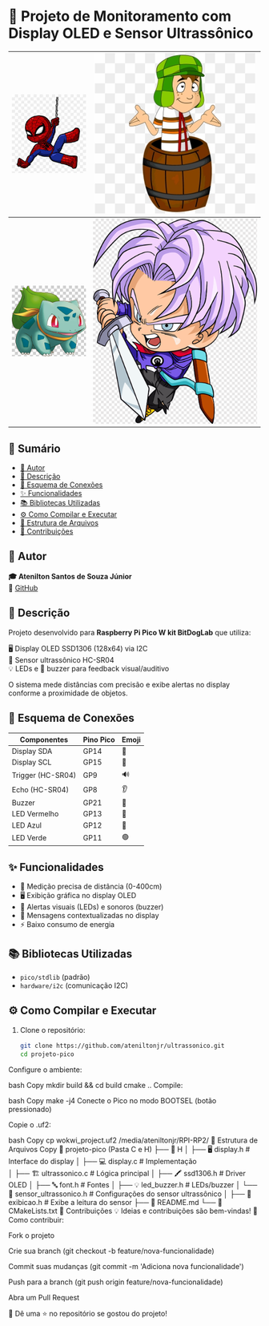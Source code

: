 # 🚀 Projeto de Monitoramento com Display OLED e Sensor Ultrassônico

<div align="center">
  
| ![Demonstração 1](image.png) | ![Demonstração 2](image-1.png) |
|------------------------------|------------------------------|
| ![Diagrama 1](image-2.png)    | ![Diagrama 2](image-3.png)    |

</div>

## 📑 Sumário
- [👤 Autor](#-autor)
- [📝 Descrição](#-descrição)
- [🔌 Esquema de Conexões](#-esquema-de-conexões)
- [✨ Funcionalidades](#-funcionalidades)
- [📚 Bibliotecas Utilizadas](#-bibliotecas-utilizadas)
- [⚙️ Como Compilar e Executar](#️-como-compilar-e-executar)
- [📂 Estrutura de Arquivos](#-estrutura-de-arquivos)
- [🤝 Contribuições](#-contribuições)

## 👤 Autor
**🎓 Atenilton Santos de Souza Júnior**  
🔗 [GitHub](https://github.com/ateniltonjr)

## 📝 Descrição
Projeto desenvolvido para **Raspberry Pi Pico W kit BitDogLab** que utiliza:

🖥️ Display OLED SSD1306 (128x64) via I2C  
📏 Sensor ultrassônico HC-SR04  
💡 LEDs e 🎵 buzzer para feedback visual/auditivo

O sistema mede distâncias com precisão e exibe alertas no display conforme a proximidade de objetos.

## 🔌 Esquema de Conexões
| Componentes      | Pino Pico | Emoji |
|------------------|----------|-------|
| Display SDA      | GP14     | 📡    |
| Display SCL      | GP15     | 📡    |
| Trigger (HC-SR04)| GP9      | 🔊    |
| Echo (HC-SR04)   | GP8      | 👂    |
| Buzzer           | GP21     | 🎵    |
| LED Vermelho     | GP13     | 🔴    |
| LED Azul         | GP12     | 🔵    |
| LED Verde        | GP11     | 🟢    |

## ✨ Funcionalidades
- 📏 Medição precisa de distância (0-400cm)
- 🖥️ Exibição gráfica no display OLED
- 🚨 Alertas visuais (LEDs) e sonoros (buzzer)
- 💬 Mensagens contextualizadas no display
- ⚡ Baixo consumo de energia

## 📚 Bibliotecas Utilizadas
- `pico/stdlib` (padrão)
- `hardware/i2c` (comunicação I2C)

## ⚙️ Como Compilar e Executar
1. Clone o repositório:
   ```bash
   git clone https://github.com/ateniltonjr/ultrassonico.git
   cd projeto-pico
Configure o ambiente:

bash
Copy
mkdir build && cd build
cmake ..
Compile:

bash
Copy
make -j4
Conecte o Pico no modo BOOTSEL (botão pressionado)

Copie o .uf2:

bash
Copy
cp wokwi_project.uf2 /media/ateniltonjr/RPI-RP2/
📂 Estrutura de Arquivos
Copy
📁 projeto-pico (Pasta C e H)
├── 📁 H
│   ├── 🖥️ display.h             # Interface do display
│   ├── 💻 display.c             # Implementação  
│   ├── 🏗️ ultrassonico.c        # Lógica principal
│   ├── 🖍️ ssd1306.h             # Driver OLED
│   ├── 🔤 font.h                # Fontes
│   ├── 💡 led_buzzer.h          # LEDs/buzzer
│   └── 📏 sensor_ultrassonico.h # Configurações do sensor ultrassônico
│   ├── 🌟 exibicao.h            # Exibe a leitura do sensor
├── 📜 README.md
└── 📜 CMakeLists.txt
🤝 Contribuições
💡 Ideias e contribuições são bem-vindas!
🔧 Como contribuir:

Fork o projeto

Crie sua branch (git checkout -b feature/nova-funcionalidade)

Commit suas mudanças (git commit -m 'Adiciona nova funcionalidade')

Push para a branch (git push origin feature/nova-funcionalidade)

Abra um Pull Request

🌟 Dê uma ⭐ no repositório se gostou do projeto!